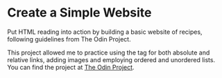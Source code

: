 # Create a Simple Website

Put HTML reading into action by building a basic website of recipes, following
guidelines from The Odin Project.

This project allowed me to practice using the *<a>* tag for both absolute and
relative links, adding images and employing ordered and unordered lists.
You can find the project at [The Odin Project](https://www.theodinproject.com/lessons/foundations-recipes).
